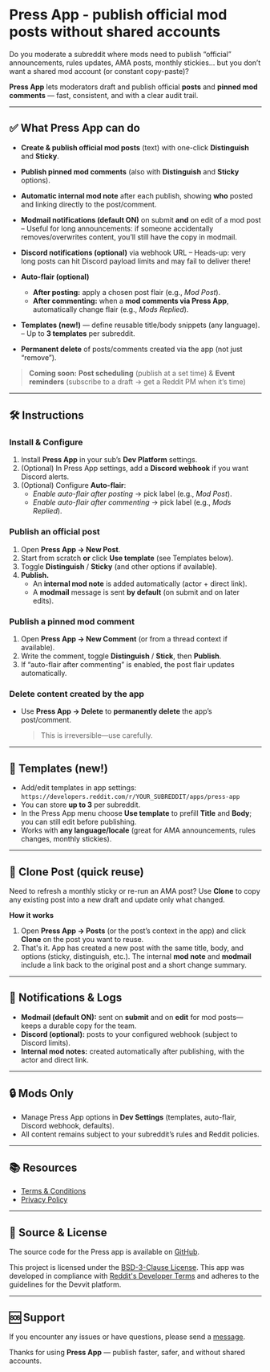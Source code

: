 # Press App - publish official mod posts without shared accounts

Do you moderate a subreddit where mods need to publish “official” announcements, rules updates, AMA posts, monthly stickies… but you don’t want a shared mod account (or constant copy-paste)?

**Press App** lets moderators draft and publish official **posts** and **pinned mod comments** — fast, consistent, and with a clear audit trail.

---

## ✅ What Press App can do

- **Create & publish official mod posts** (text) with one-click **Distinguish** and **Sticky**.
- **Publish pinned mod comments** (also with **Distinguish** and **Sticky** options).
- **Automatic internal mod note** after each publish, showing **who** posted and linking directly to the post/comment.
- **Modmail notifications (default ON)** on submit **and** on edit of a mod post
  – Useful for long announcements: if someone accidentally removes/overwrites content, you’ll still have the copy in modmail.
- **Discord notifications (optional)** via webhook URL
  – Heads-up: very long posts can hit Discord payload limits and may fail to deliver there!
- **Auto-flair (optional)**
  - **After posting:** apply a chosen post flair (e.g., _Mod Post_).
  - **After commenting:** when a **mod comments via Press App**, automatically change flair (e.g., _Mods Replied_).

- **Templates (new!)** — define reusable title/body snippets (any language).
  – Up to **3 templates** per subreddit.
- **Permanent delete** of posts/comments created via the app (not just “remove”).

> **Coming soon:** **Post scheduling** (publish at a set time) & **Event reminders** (subscribe to a draft → get a Reddit PM when it’s time)

---

## 🛠️ Instructions

### Install & Configure

1. Install **Press App** in your sub’s **Dev Platform** settings.
2. (Optional) In Press App settings, add a **Discord webhook** if you want Discord alerts.
3. (Optional) Configure **Auto-flair**:
   - _Enable auto-flair after posting_ → pick label (e.g., _Mod Post_).
   - _Enable auto-flair after commenting_ → pick label (e.g., _Mods Replied_).

### Publish an official **post**

1. Open **Press App → New Post**.
2. Start from scratch **or** click **Use template** (see Templates below).
3. Toggle **Distinguish** / **Sticky** (and other options if available).
4. **Publish.**
   - An **internal mod note** is added automatically (actor + direct link).
   - A **modmail** message is sent **by default** (on submit and on later edits).

### Publish a pinned **mod comment**

1. Open **Press App → New Comment** (or from a thread context if available).
2. Write the comment, toggle **Distinguish** / **Stick**, then **Publish**.
3. If “auto-flair after commenting” is enabled, the post flair updates automatically.

### Delete content created by the app

- Use **Press App → Delete** to **permanently delete** the app’s post/comment.

  > This is irreversible—use carefully.

---

## 🎨 Templates (new!)

- Add/edit templates in app settings:
  `https://developers.reddit.com/r/YOUR_SUBREDDIT/apps/press-app`
- You can store **up to 3** per subreddit.
- In the Press App menu choose **Use template** to prefill **Title** and **Body**; you can still edit before publishing.
- Works with **any language/locale** (great for AMA announcements, rules changes, monthly stickies).

---

## 🔁 Clone Post (quick reuse)

Need to refresh a monthly sticky or re-run an AMA post? Use **Clone** to copy any existing post into a new draft and update only what changed.

**How it works**

1. Open **Press App → Posts** (or the post’s context in the app) and click **Clone** on the post you want to reuse.
2. That's it. App has created a new post with the same title, body, and options (sticky, distinguish, etc.). The internal **mod note** and **modmail** include a link back to the original post and a short change summary.

---

## 🔔 Notifications & Logs

- **Modmail (default ON):** sent on **submit** and on **edit** for mod posts—keeps a durable copy for the team.
- **Discord (optional):** posts to your configured webhook (subject to Discord limits).
- **Internal mod notes:** created automatically after publishing, with the actor and direct link.

---

## 🔒 Mods Only

- Manage Press App options in **Dev Settings** (templates, auto-flair, Discord webhook, defaults).
- All content remains subject to your subreddit’s rules and Reddit policies.

---

## 📚 Resources

- [Terms & Conditions](https://www.reddit.com/mod/paskapps/wiki/press-app/terms-and-conditions)
- [Privacy Policy](https://www.reddit.com/mod/paskapps/wiki/press-app/privacy-policy)

---

## 🧾 Source & License

The source code for the Press app is available on [GitHub](https://github.com/vertesela/Devvit/tree/main/Press%20App).

This project is licensed under the [BSD-3-Clause License](https://opensource.org/licenses/BSD-3-Clause).
This app was developed in compliance with [Reddit's Developer Terms](https://www.redditinc.com/policies/developer-terms) and adheres to the guidelines for the Devvit platform.

---

## 🆘 Support

If you encounter any issues or have questions, please send a [message](https://reddit.com/message/compose?to=/r/paskapps&subject=Press%20App&message=Feedback%3A%20).

Thanks for using **Press App** — publish faster, safer, and without shared accounts.
